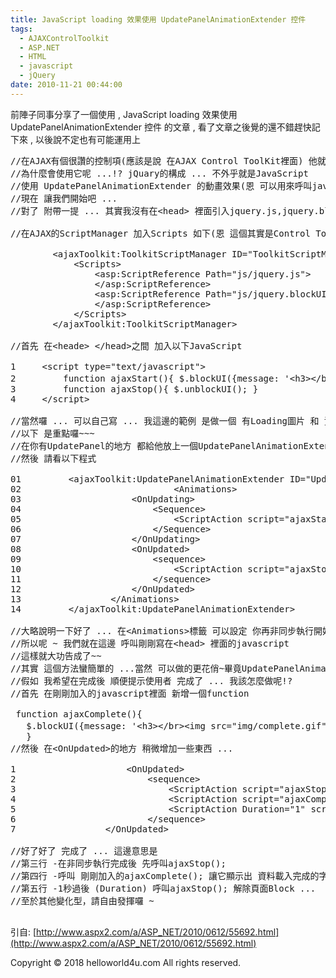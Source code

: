 ```yaml
---
title: JavaScript loading 效果使用 UpdatePanelAnimationExtender 控件
tags:
  - AJAXControlToolkit
  - ASP.NET
  - HTML
  - javascript
  - jQuery
date: 2010-11-21 00:44:00
---
```


前陣子同事分享了一個使用 ,&nbsp;JavaScript loading 效果使用 UpdatePanelAnimationExtender 控件
的文章 , 看了文章之後覺的還不錯趕快記下來 , 以後說不定也有可能運用上

 <pre class="prettyprint">
//在AJAX有個很讚的控制項(應該是說 在AJAX Control ToolKit裡面) 他就叫做 UpdatePanelAnimationExtender
//為什麼會使用它呢 ...!? jQuary的構成 ... 不外乎就是JavaScript
//使用 UpdatePanelAnimationExtender 的動畫效果(恩 可以用來呼叫javascript) 可以輕鬆的達到我們的目標呢
//現在 讓我們開始吧 ...
//對了 附帶一提 ... 其實我沒有在&lthead> 裡面引入jquery.js,jquery.blockUI.js 我用了另一種方法 ...

//在AJAX的ScriptManager 加入Scripts 如下(恩 這個其實是Control ToolKit裡面的控制項，跟ScriptManager有同樣效果) 

        &ltajaxToolkit:ToolkitScriptManager ID="ToolkitScriptManager" runat="server" EnableScriptGlobalization="True" EnablePageMethods="True"> 
            &ltScripts> 
                &ltasp:ScriptReference Path="js/jquery.js"> 
                &lt/asp:ScriptReference> 
                &ltasp:ScriptReference Path="js/jquery.blockUI.js"> 
                &lt/asp:ScriptReference> 
            &lt/Scripts> 
        &lt/ajaxToolkit:ToolkitScriptManager>

//首先 在&ltheade> &lt/head>之間 加入以下JavaScript 

1     &ltscript type="text/javascript"> 
2         function ajaxStart(){ $.blockUI({message: '&lth3>&lt/br>&ltimg src="img/loading/Loading2.gif" /> 資料載入中...&lt/h3>'}); } 
3         function ajaxStop(){ $.unblockUI(); } 
4     &lt/script>

//當然囉 ... 可以自己寫 ... 我這邊的範例 是做一個 有Loading圖片 和 資料載入中... 字樣的message，麻煩自由發揮 ...
//以下 是重點囉~~~
//在你有UpdatePanel的地方 都給他放上一個UpdatePanelAnimationExtender , TargetControlID 記得要設定你的UpdataPanel ... 不然沒有用的唷~
//然後 請看以下程式

01         &ltajaxToolkit:UpdatePanelAnimationExtender ID="UpdatePanelAnimationExtender" runat="server" TargetControlID="UpdatePanel1"> 
02                             &ltAnimations> 
03                     &ltOnUpdating> 
04                         &ltSequence> 
05                             &ltScriptAction script="ajaxStart();" /> 
06                         &lt/Sequence> 
07                     &lt/OnUpdating> 
08                     &ltOnUpdated> 
09                         &ltsequence> 
10                             &ltScriptAction script="ajaxStop();" /> 
11                         &lt/sequence> 
12                     &lt/OnUpdated> 
13                 &lt/Animations> 
14         &lt/ajaxToolkit:UpdatePanelAnimationExtender>

//大略說明一下好了 ... 在&ltAnimations>標籤 可以設定 你再非同步執行開始的時候 要做什麼事情&ltOnUpdating>，在非同步執行結束的時候要做什麼事情&ltOnUpdated>
//所以呢 ~ 我們就在這邊 呼叫剛剛寫在&lthead> 裡面的javascript
//這樣就大功告成了~~
//其實 這個方法蠻簡單的 ...當然 可以做的更花俏~畢竟UpdatePanelAnimationExtender不是吃素的
//假如 我希望在完成後 順便提示使用者 完成了 ... 我該怎麼做呢!?
//首先 在剛剛加入的javascript裡面 新增一個function

 function ajaxComplete(){  
   $.blockUI({message: '&lth3>&lt/br>&ltimg src="img/complete.gif" /> 資料載入完成&lt/h3>'});  
   }
//然後 在&ltOnUpdated>的地方 稍微增加一些東西 ...

1                     &ltOnUpdated>  
2                         &ltsequence>  
3                             &ltScriptAction script="ajaxStop();" />  
4                             &ltScriptAction script="ajaxComplete();" />  
5                             &ltScriptAction Duration="1" script="ajaxStop();" />  
6                         &lt/sequence>  
7                 &lt/OnUpdated>

//好了好了 完成了 ... 這邊意思是
//第三行 -在非同步執行完成後 先呼叫ajaxStop();
//第四行 -呼叫 剛剛加入的ajaxComplete(); 讓它顯示出 資料載入完成的字樣
//第五行 -1秒過後 (Duration) 呼叫ajaxStop(); 解除頁面Block ...
//至於其他變化型，請自由發揮囉 ~

</pre>
引自:&nbsp;[http://www.aspx2.com/a/ASP_NET/2010/0612/55692.html](http://www.aspx2.com/a/ASP_NET/2010/0612/55692.html)<div class="blogger-post-footer">Copyright © 2018 helloworld4u.com All rights reserved.</div>